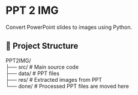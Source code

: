 # PPT 2 IMG

Convert PowerPoint slides to images using Python.

## 📂 Project Structure
PPT2IMG/  
├── src/    # Main source code  
├── data/   # PPT files  
├── res/    # Extracted images from PPT  
└── done/   # Processed PPT files are moved here  

